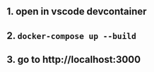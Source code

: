 ## 1. open in vscode devcontainer
## 2. ```docker-compose up --build```
## 3. go to http://localhost:3000